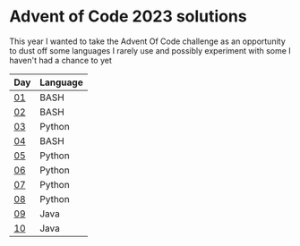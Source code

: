 # Advent of Code 2023 solutions

This year I wanted to take the Advent Of Code challenge as an opportunity to dust off some languages I rarely use and possibly experiment with some I haven't had a chance to yet

| Day          | Language |
| ------------ | -------- |
| [01](day01/) | BASH     |
| [02](day02/) | BASH     |
| [03](day03/) | Python   |
| [04](day04/) | BASH     |
| [05](day05/) | Python   |
| [06](day06/) | Python   |
| [07](day07/) | Python   |
| [08](day08/) | Python   |
| [09](day09/) | Java     |
| [10](day10/) | Java     |
